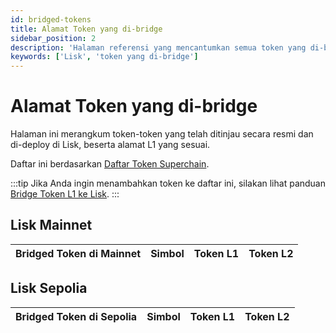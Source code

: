 ```yaml
---
id: bridged-tokens
title: Alamat Token yang di-bridge
sidebar_position: 2
description: 'Halaman referensi yang mencantumkan semua token yang di-bridge ke Lisk.'
keywords: ['Lisk', 'token yang di-bridge']
---
```


# Alamat Token yang di-bridge

Halaman ini merangkum token-token yang telah ditinjau secara resmi dan di-deploy di Lisk, beserta alamat L1 yang sesuai.

Daftar ini berdasarkan [Daftar Token Superchain](https://github.com/ethereum-optimism/ethereum-optimism.github.io).

:::tip
Jika Anda ingin menambahkan token ke daftar ini, silakan lihat panduan [Bridge Token L1 ke Lisk](/building-on-lisk/add-token-to-lisk/index.md).
:::

## Lisk Mainnet

| Bridged Token di Mainnet | Simbol | Token L1 | Token L2 |
| :----------------------- | :----- | :------- | :------- |

## Lisk Sepolia

| Bridged Token di Sepolia | Simbol | Token L1 | Token L2 |
| :----------------------- | :----- | :------- | :------- |
